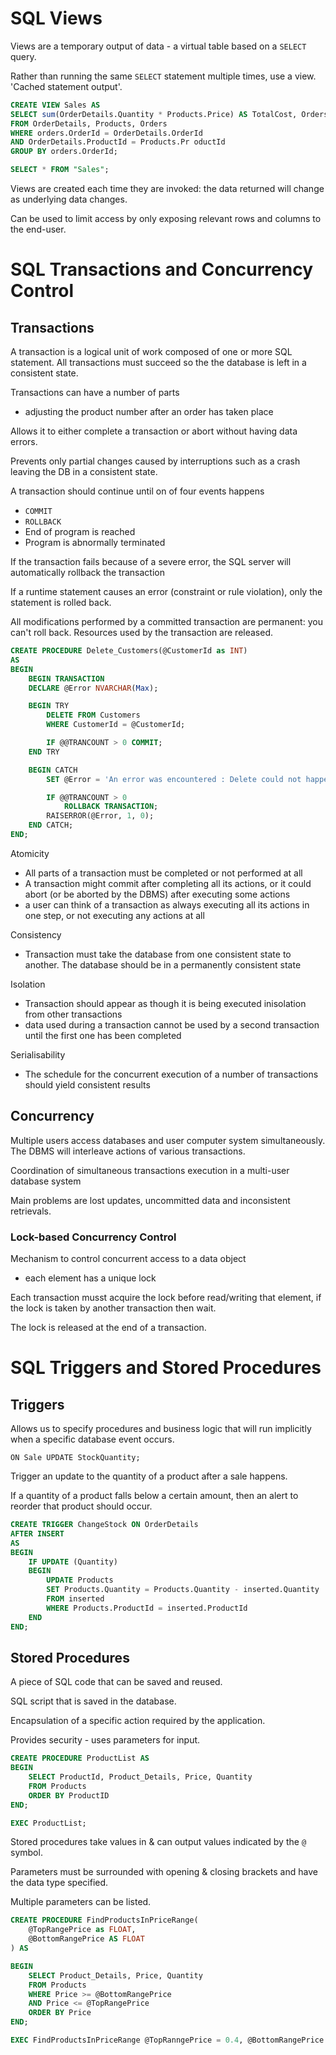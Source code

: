 # SQL Views

Views are a temporary output of data - a virtual table based on a `SELECT` query.

Rather than running the same `SELECT` statement multiple times, use a view. 'Cached statement output'.

```sql
CREATE VIEW Sales AS
SELECT sum(OrderDetails.Quantity * Products.Price) AS TotalCost, Orders.OrderId
FROM OrderDetails, Products, Orders
WHERE orders.OrderId = OrderDetails.OrderId
AND OrderDetails.ProductId = Products.Pr oductId
GROUP BY orders.OrderId;
```
```sql
SELECT * FROM "Sales";
```

Views are created each time they are invoked: the data returned will change as underlying data changes.

Can be used to limit access by only exposing relevant rows and columns to the end-user.

# SQL Transactions and Concurrency Control

## Transactions

A transaction is a logical unit of work composed of one or more SQL statement. All transactions must succeed so the the database is left in a consistent state.

Transactions can have a number of parts
- adjusting the product number after an order has taken place

Allows it to either complete a transaction or abort without having data errors.

Prevents only partial changes caused by interruptions such as a crash leaving the DB in a consistent state.

A transaction should continue until on of four events happens
- `COMMIT` 
- `ROLLBACK`
- End of program is reached
- Program is abnormally terminated

If the transaction fails because of a severe error, the SQL server will automatically rollback the transaction

If a runtime statement causes an error (constraint or rule violation), only the statement is rolled back.

All modifications performed by a committed transaction are permanent: you can't roll back. Resources used by the transaction are released.

```sql
CREATE PROCEDURE Delete_Customers(@CustomerId as INT)
AS
BEGIN
    BEGIN TRANSACTION
    DECLARE @Error NVARCHAR(Max);

    BEGIN TRY
        DELETE FROM Customers
        WHERE CustomerId = @CustomerId;

        IF @@TRANCOUNT > 0 COMMIT;
    END TRY

    BEGIN CATCH
        SET @Error = 'An error was encountered : Delete could not happen';

        IF @@TRANCOUNT > 0
            ROLLBACK TRANSACTION;
        RAISERROR(@Error, 1, 0);
    END CATCH;
END;
```

Atomicity
- All parts of a transaction must be completed or not performed at all
- A transaction might commit after completing all its actions, or it could abort (or be aborted by the DBMS) after executing some actions
- a user can think of a transaction as always executing all its actions in one step, or not executing any actions at all

Consistency
- Transaction must take the database from one consistent state to another. The database should be in a permanently consistent state

Isolation
- Transaction should appear as though it is being executed inisolation from other transactions
- data used during a transaction cannot be used by a second transaction until the first one has been completed

Serialisability
- The schedule for the concurrent execution of a number of transactions should yield consistent results

## Concurrency

Multiple users access databases and user computer system simultaneously. The DBMS will interleave actions of various transactions.

Coordination of simultaneous transactions execution in a multi-user database system

Main problems are lost updates, uncommitted data and inconsistent retrievals.

### Lock-based Concurrency Control

Mechanism to control concurrent access to a data object
- each element has a unique lock

Each transaction musst acquire the lock before read/writing that element, if the lock is taken by another transaction then wait.

The lock is released at the end of a transaction.

# SQL Triggers and Stored Procedures

## Triggers

Allows us to specify procedures and business logic that will run implicitly when a specific database event occurs.

`ON Sale UPDATE StockQuantity;`

Trigger an update to the quantity of a product after a sale happens.

If a quantity of a product falls below a certain amount, then an alert to reorder that product should occur.

```sql
CREATE TRIGGER ChangeStock ON OrderDetails
AFTER INSERT
AS
BEGIN
    IF UPDATE (Quantity)
    BEGIN
        UPDATE Products
        SET Products.Quantity = Products.Quantity - inserted.Quantity
        FROM inserted
        WHERE Products.ProductId = inserted.ProductId
    END
END;
```

## Stored Procedures

A piece of SQL code that can be saved and reused.

SQL script that is saved in the database.

Encapsulation of a specific action required by the application.

Provides security - uses parameters for input.

```sql
CREATE PROCEDURE ProductList AS
BEGIN
    SELECT ProductId, Product_Details, Price, Quantity
    FROM Products
    ORDER BY ProductID
END;
```
```sql
EXEC ProductList;
```

Stored procedures take values in & can output values indicated by the `@` symbol.

Parameters must be surrounded with opening & closing brackets and have the data type specified.

Multiple parameters can be listed.

```sql
CREATE PROCEDURE FindProductsInPriceRange(
    @TopRangePrice as FLOAT,
    @BottomRangePrice AS FLOAT
) AS

BEGIN
    SELECT Product_Details, Price, Quantity
    FROM Products
    WHERE Price >= @BottomRangePrice
    AND Price <= @TopRangePrice
    ORDER BY Price
END;
```
```sql
EXEC FindProductsInPriceRange @TopRanngePrice = 0.4, @BottomRangePrice = 0.1
```